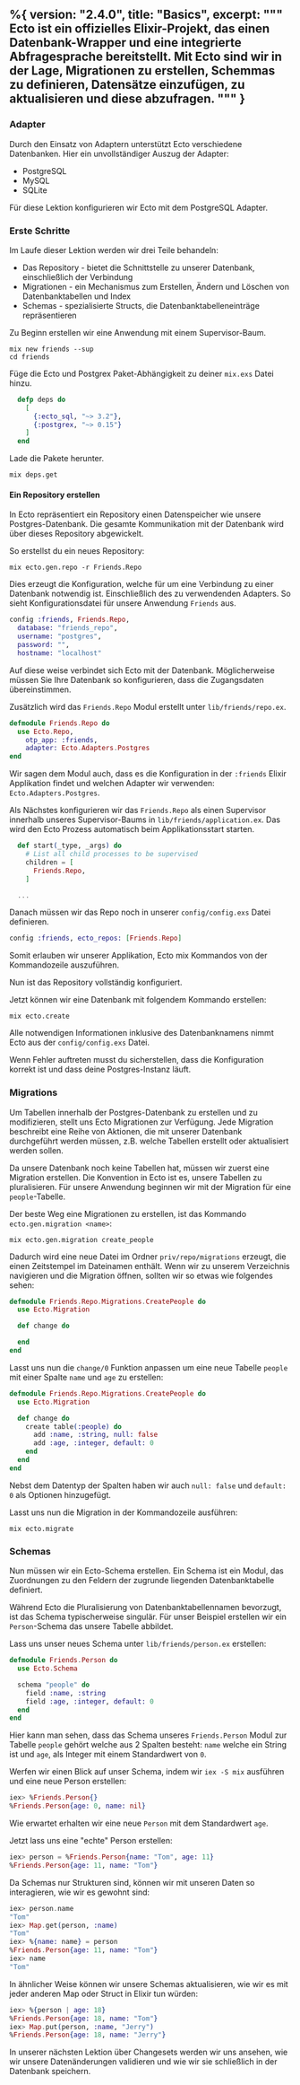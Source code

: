 %{
  version: "2.4.0",
  title: "Basics",
  excerpt: """
  Ecto ist ein offizielles Elixir-Projekt, das einen Datenbank-Wrapper und eine integrierte Abfragesprache bereitstellt.
  Mit Ecto sind wir in der Lage, Migrationen zu erstellen, Schemmas zu definieren, Datensätze einzufügen, zu aktualisieren und diese abzufragen.
  """
}
---

### Adapter

Durch den Einsatz von Adaptern unterstützt Ecto verschiedene Datenbanken. Hier ein unvollständiger Auszug der Adapter:

* PostgreSQL
* MySQL
* SQLite

Für diese Lektion konfigurieren wir Ecto mit dem PostgreSQL Adapter.

### Erste Schritte

Im Laufe dieser Lektion werden wir drei Teile behandeln:

* Das Repository - bietet die Schnittstelle zu unserer Datenbank, einschließlich der Verbindung
* Migrationen - ein Mechanismus zum Erstellen, Ändern und Löschen von Datenbanktabellen und Index
* Schemas - spezialisierte Structs, die Datenbanktabelleneinträge repräsentieren

Zu Beginn erstellen wir eine Anwendung mit einem Supervisor-Baum.

```shell
mix new friends --sup
cd friends
```

Füge die Ecto und Postgrex Paket-Abhängigkeit zu deiner `mix.exs` Datei hinzu.

```elixir
  defp deps do
    [
      {:ecto_sql, "~> 3.2"},
      {:postgrex, "~> 0.15"}
    ]
  end
```

Lade die Pakete herunter.

```shell
mix deps.get
```

#### Ein Repository erstellen

In Ecto repräsentiert ein Repository einen Datenspeicher wie unsere Postgres-Datenbank.
Die gesamte Kommunikation mit der Datenbank wird über dieses Repository abgewickelt.

So erstellst du ein neues Repository:

```shell
mix ecto.gen.repo -r Friends.Repo
```

Dies erzeugt die Konfiguration, welche für um eine Verbindung zu einer Datenbank notwendig ist. Einschließlich des zu verwendenden Adapters.
So sieht Konfigurationsdatei für unsere Anwendung `Friends` aus.

```elixir
config :friends, Friends.Repo,
  database: "friends_repo",
  username: "postgres",
  password: "",
  hostname: "localhost"
```

Auf diese weise verbindet sich Ecto mit der Datenbank. Möglicherweise müssen Sie Ihre Datenbank so konfigurieren, dass die Zugangsdaten übereinstimmen.

Zusätzlich wird das `Friends.Repo` Modul erstellt unter `lib/friends/repo.ex`.

```elixir
defmodule Friends.Repo do
  use Ecto.Repo,
    otp_app: :friends,
    adapter: Ecto.Adapters.Postgres
end
```

Wir sagen dem Modul auch, dass es die Konfiguration in der `:friends` Elixir Applikation findet und welchen Adapter wir verwenden: `Ecto.Adapters.Postgres`.

Als Nächstes konfigurieren wir das `Friends.Repo` als einen Supervisor innerhalb unseres Supervisor-Baums in `lib/friends/application.ex`.
Das wird den Ecto Prozess automatisch beim Applikationsstart starten.

```elixir
  def start(_type, _args) do
    # List all child processes to be supervised
    children = [
      Friends.Repo,
    ]

  ...
```

Danach müssen wir das Repo noch in unserer `config/config.exs` Datei definieren.

```elixir
config :friends, ecto_repos: [Friends.Repo]
```

Somit erlauben wir unserer Applikation, Ecto mix Kommandos von der Kommandozeile auszuführen.

Nun ist das Repository vollständig konfiguriert.

Jetzt können wir eine Datenbank mit folgendem Kommando erstellen:

```shell
mix ecto.create
```

Alle notwendigen Informationen inklusive des Datenbanknamens nimmt Ecto aus der `config/config.exs` Datei.

Wenn Fehler auftreten musst du sicherstellen, dass die Konfiguration korrekt ist und dass deine Postgres-Instanz läuft.

### Migrations

Um Tabellen innerhalb der Postgres-Datenbank zu erstellen und zu modifizieren, stellt uns Ecto Migrationen zur Verfügung.
Jede Migration beschreibt eine Reihe von Aktionen, die mit unserer Datenbank durchgeführt werden müssen, z.B. welche Tabellen erstellt oder aktualisiert werden sollen.

Da unsere Datenbank noch keine Tabellen hat, müssen wir zuerst eine Migration erstellen.
Die Konvention in Ecto ist es, unsere Tabellen zu pluralisieren. Für unsere Anwendung beginnen wir mit der Migration für eine `people`-Tabelle.

Der beste Weg eine Migrationen zu erstellen, ist das Kommando `ecto.gen.migration <name>`:

```shell
mix ecto.gen.migration create_people
```

Dadurch wird eine neue Datei im Ordner `priv/repo/migrations` erzeugt, die einen Zeitstempel im Dateinamen enthält.
Wenn wir zu unserem Verzeichnis navigieren und die Migration öffnen, sollten wir so etwas wie folgendes sehen:

```elixir
defmodule Friends.Repo.Migrations.CreatePeople do
  use Ecto.Migration

  def change do

  end
end
```

Lasst uns nun die `change/0` Funktion anpassen um eine neue Tabelle `people` mit einer Spalte `name` und `age` zu erstellen:

```elixir
defmodule Friends.Repo.Migrations.CreatePeople do
  use Ecto.Migration

  def change do
    create table(:people) do
      add :name, :string, null: false
      add :age, :integer, default: 0
    end
  end
end
```

Nebst dem Datentyp der Spalten haben wir auch `null: false` und `default: 0` als Optionen hinzugefügt.

Lasst uns nun die Migration in der Kommandozeile ausführen:

```shell
mix ecto.migrate
```

### Schemas

Nun müssen wir ein Ecto-Schema erstellen. Ein Schema ist ein Modul, das Zuordnungen zu den Feldern der zugrunde liegenden Datenbanktabelle definiert.

Während Ecto die Pluralisierung von Datenbanktabellennamen bevorzugt, ist das Schema typischerweise singulär. Für unser Beispiel erstellen wir ein `Person`-Schema das unsere Tabelle abbildet.

Lass uns unser neues Schema unter `lib/friends/person.ex` erstellen:

```elixir
defmodule Friends.Person do
  use Ecto.Schema

  schema "people" do
    field :name, :string
    field :age, :integer, default: 0
  end
end
```

Hier kann man sehen, dass das Schema unseres `Friends.Person` Modul zur Tabelle `people` gehört welche aus 2 Spalten besteht: `name` welche ein String ist und `age`, als Integer mit einem Standardwert von `0`.

Werfen wir einen Blick auf unser Schema, indem wir `iex -S mix` ausführen und eine neue Person erstellen:

```elixir
iex> %Friends.Person{}
%Friends.Person{age: 0, name: nil}
```

Wie erwartet erhalten wir eine neue `Person` mit dem Standardwert `age`.

Jetzt lass uns eine "echte" Person erstellen:

```elixir
iex> person = %Friends.Person{name: "Tom", age: 11}
%Friends.Person{age: 11, name: "Tom"}
```

Da Schemas nur Strukturen sind, können wir mit unseren Daten so interagieren, wie wir es gewohnt sind:

```elixir
iex> person.name
"Tom"
iex> Map.get(person, :name)
"Tom"
iex> %{name: name} = person
%Friends.Person{age: 11, name: "Tom"}
iex> name
"Tom"
```

In ähnlicher Weise können wir unsere Schemas aktualisieren, wie wir es mit jeder anderen Map oder Struct in Elixir tun würden:

```elixir
iex> %{person | age: 18}
%Friends.Person{age: 18, name: "Tom"}
iex> Map.put(person, :name, "Jerry")
%Friends.Person{age: 18, name: "Jerry"}
```

In unserer nächsten Lektion über Changesets werden wir uns ansehen, wie wir unsere Datenänderungen validieren und wie wir sie schließlich in der Datenbank speichern.
